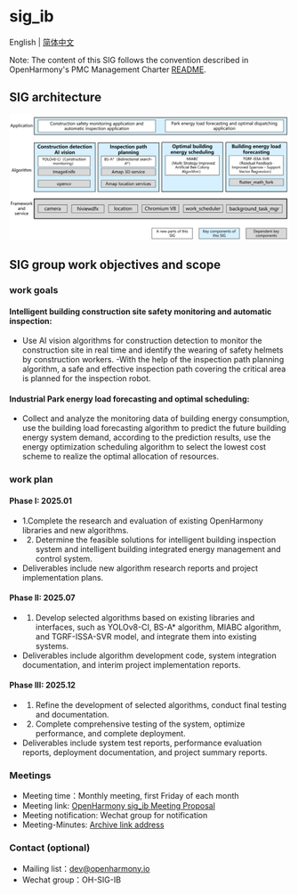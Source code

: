 # sig_ib
English | [简体中文](./sig_ib_cn.md)

Note: The content of this SIG follows the convention described in OpenHarmony's PMC Management Charter [README](../../zh/pmc.md).

## SIG architecture
![输入图片说明](figures/sig_ib_arch_en.png)

## SIG group work objectives and scope

### work goals
#### Intelligent building construction site safety monitoring and automatic inspection:
- Use AI vision algorithms for construction detection to monitor the construction site in real time and identify the wearing of safety helmets by construction workers.
-With the help of the inspection path planning algorithm, a safe and effective inspection path covering the critical area is planned for the inspection robot.
#### Industrial Park energy load forecasting and optimal scheduling:
- Collect and analyze the monitoring data of building energy consumption, use the building load forecasting algorithm to predict the future building energy system demand, according to the prediction results, use the energy optimization scheduling algorithm to select the lowest cost scheme to realize the optimal allocation of resources.

### work plan
#### Phase I: 2025.01
- 1.Complete the research and evaluation of existing OpenHarmony libraries and new algorithms.
- 2. Determine the feasible solutions for intelligent building inspection system and intelligent building integrated energy management and control system.
- Deliverables include new algorithm research reports and project implementation plans.
#### Phase II: 2025.07
- 1. Develop selected algorithms based on existing libraries and interfaces, such as YOLOv8-CI, BS-A* algorithm, MIABC algorithm, and TGRF-ISSA-SVR model, and integrate them into existing systems.
- Deliverables include algorithm development code, system integration documentation, and interim project implementation reports.
#### Phase III: 2025.12
- 1. Refine the development of selected algorithms, conduct final testing and documentation.
- 2. Complete comprehensive testing of the system, optimize performance, and complete deployment.
- Deliverables include system test reports, performance evaluation reports, deployment documentation, and project summary reports.

### Meetings
 - Meeting time：Monthly meeting, first Friday of each month
 - Meeting link: [OpenHarmony sig_ib Meeting Proposal](http://shimo.im/sheets/913JMp6jLOsvM8AE/MODOC)
 - Meeting notification: Wechat group for notification
 - Meeting-Minutes: [Archive link address](https://gitee.com/openharmony/community/tree/master/sig/sig_ib/meetings)

### Contact (optional)

- Mailing list：dev@openharmony.io
- Wechat group：OH-SIG-IB